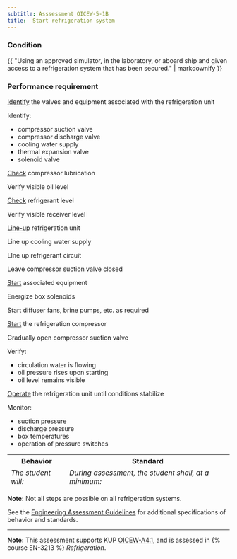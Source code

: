 ```yaml
---
subtitle: Asssessment OICEW-5-1B
title:  Start refrigeration system
---
```




### Condition

{{ "Using an approved simulator, in the laboratory, or aboard ship and given access to a refrigeration system that has been secured." | markdownify }}

### Performance requirement 

<table width='100%' class='Guidelines'>
 <thead>
 <tr>
     <th class='thirty'>Behavior</th>
     <th class='seventy'>Standard</th>
 </tr>
 <tr>
     <td><em>The student will:</em></td>
     <td><em>During assessment, the student shall, at a minimum:</em></td>
 </tr>
 </thead>
 <tbody>


<!--rowstart-->

[Identify](guidelines#identify) the valves and equipment associated with the refrigeration unit

<!--cellbreak-->

Identify:

  * compressor suction valve
  * compressor discharge valve
  * cooling water supply
  * thermal expansion valve
  * solenoid valve

<!--rowend-->


<!--rowstart-->

[Check](guidelines#check) compressor lubrication

<!--cellbreak-->

Verify visible oil level

<!--rowend-->


<!--rowstart-->

[Check](guidelines#check) refrigerant level

<!--cellbreak-->

Verify visible receiver level

<!--rowend-->


<!--rowstart-->

[Line-up](guidelines#lineup) refrigeration unit

<!--cellbreak-->

Line up cooling water supply

LIne up refrigerant circuit

Leave compressor suction valve closed

<!--rowend-->


<!--rowstart-->

[Start](guidelines#start) associated equipment

<!--cellbreak-->

Energize box solenoids

Start diffuser fans, brine pumps, etc. as required

<!--rowend-->


<!--rowstart-->

[Start](guidelines#start) the refrigeration compressor

<!--cellbreak-->

Gradually open compressor suction valve

Verify:

  * circulation water is flowing
  * oil pressure rises upon starting
  * oil level remains visible

<!--rowend-->


<!--rowstart-->

[Operate](guidelines#operate) the refrigeration unit until conditions stabilize

<!--cellbreak-->

Monitor:

  * suction pressure
  * discharge pressure
  * box temperatures
  * operation of pressure switches

<!--rowend-->


 </tbody>
 </table>

**Note:** Not all steps are possible on all refrigeration systems.

See the [Engineering Assessment Guidelines](guidelines) for additional specifications of behavior and standards.


*****

**Note:** This assessment supports KUP [OICEW-A4.1]({{site.baseurl}}/tables/31.html#OICEW-A4.1), and is assessed in  {% course  EN-3213 %}  *Refrigeration*. 

